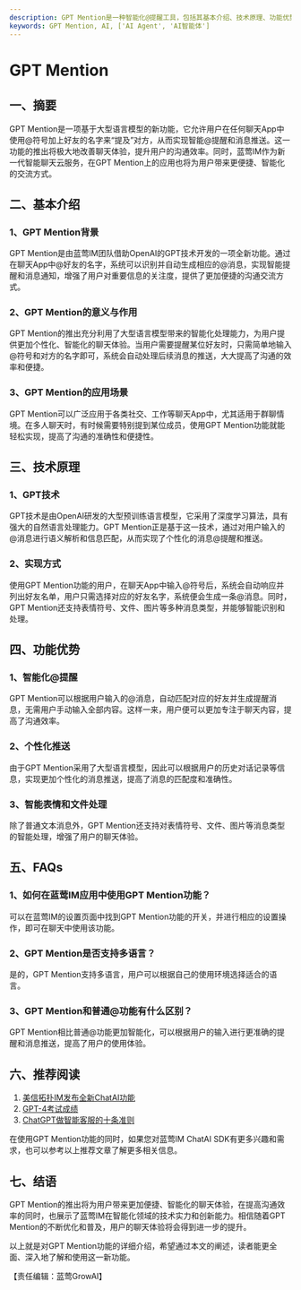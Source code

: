 ```yaml
---
description: GPT Mention是一种智能化@提醒工具，包括其基本介绍、技术原理、功能优势、FAQs等内容。
keywords: GPT Mention, AI, ['AI Agent', 'AI智能体']
---
```

# GPT Mention

## 一、摘要

GPT Mention是一项基于大型语言模型的新功能，它允许用户在任何聊天App中使用@符号加上好友的名字来“提及”对方，从而实现智能@提醒和消息推送。这一功能的推出将极大地改善聊天体验，提升用户的沟通效率。同时，蓝莺IM作为新一代智能聊天云服务，在GPT Mention上的应用也将为用户带来更便捷、智能化的交流方式。

## 二、基本介绍
### 1、GPT Mention背景
GPT Mention是由蓝莺IM团队借助OpenAI的GPT技术开发的一项全新功能。通过在聊天App中@好友的名字，系统可以识别并自动生成相应的@消息，实现智能提醒和消息通知，增强了用户对重要信息的关注度，提供了更加便捷的沟通交流方式。

### 2、GPT Mention的意义与作用
GPT Mention的推出充分利用了大型语言模型带来的智能化处理能力，为用户提供更加个性化、智能化的聊天体验。当用户需要提醒某位好友时，只需简单地输入@符号和对方的名字即可，系统会自动处理后续消息的推送，大大提高了沟通的效率和便捷。

### 3、GPT Mention的应用场景
GPT Mention可以广泛应用于各类社交、工作等聊天App中，尤其适用于群聊情境。在多人聊天时，有时候需要特别提到某位成员，使用GPT Mention功能就能轻松实现，提高了沟通的准确性和便捷性。

## 三、技术原理
### 1、GPT技术
GPT技术是由OpenAI研发的大型预训练语言模型，它采用了深度学习算法，具有强大的自然语言处理能力。GPT Mention正是基于这一技术，通过对用户输入的@消息进行语义解析和信息匹配，从而实现了个性化的消息@提醒和推送。

### 2、实现方式
使用GPT Mention功能的用户，在聊天App中输入@符号后，系统会自动响应并列出好友名单，用户只需选择对应的好友名字，系统便会生成一条@消息。同时，GPT Mention还支持表情符号、文件、图片等多种消息类型，并能够智能识别和处理。

## 四、功能优势
### 1、智能化@提醒
GPT Mention可以根据用户输入的@消息，自动匹配对应的好友并生成提醒消息，无需用户手动输入全部内容。这样一来，用户便可以更加专注于聊天内容，提高了沟通效率。

### 2、个性化推送
由于GPT Mention采用了大型语言模型，因此可以根据用户的历史对话记录等信息，实现更加个性化的消息推送，提高了消息的匹配度和准确性。

### 3、智能表情和文件处理
除了普通文本消息外，GPT Mention还支持对表情符号、文件、图片等消息类型的智能处理，增强了用户的聊天体验。

## 五、FAQs
### 1、如何在蓝莺IM应用中使用GPT Mention功能？
可以在蓝莺IM的设置页面中找到GPT Mention功能的开关，并进行相应的设置操作，即可在聊天中使用该功能。

### 2、GPT Mention是否支持多语言？
是的，GPT Mention支持多语言，用户可以根据自己的使用环境选择适合的语言。

### 3、GPT Mention和普通@功能有什么区别？
GPT Mention相比普通@功能更加智能化，可以根据用户的输入进行更准确的提醒和消息推送，提高了用户的使用体验。

## 六、推荐阅读
1. [美信拓扑IM发布全新ChatAI功能](https://www.lanyingim.com/news/chatai-release)
2. [GPT-4考试成绩](https://openai.com/research/gpt-4)
3. [ChatGPT做智能客服的十条准则](https://docs.lanyingim.com/articles/product-and-technologies/chatgpt-intelligent-customer-service-ten-service-guidelines.html)

在使用GPT Mention功能的同时，如果您对蓝莺IM ChatAI SDK有更多兴趣和需求，也可以参考以上推荐文章了解更多相关信息。

## 七、结语
GPT Mention的推出将为用户带来更加便捷、智能化的聊天体验，在提高沟通效率的同时，也展示了蓝莺IM在智能化领域的技术实力和创新能力。相信随着GPT Mention的不断优化和普及，用户的聊天体验将会得到进一步的提升。

以上就是对GPT Mention功能的详细介绍，希望通过本文的阐述，读者能更全面、深入地了解和使用这一新功能。

【责任编辑：蓝莺GrowAI】